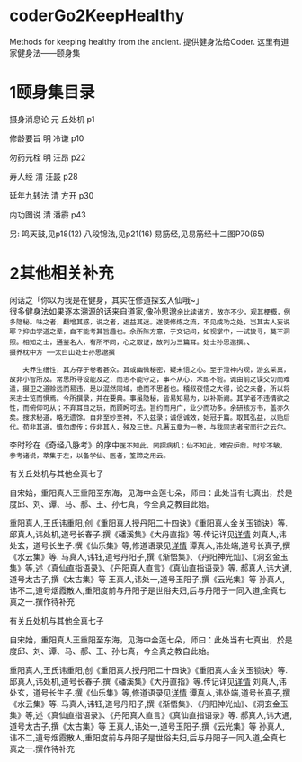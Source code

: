 # coderGo2KeepHealthy
Methods for keeping healthy from the ancient. 提供健身法给Coder. 这里有道家健身法——颐身集


# 1颐身集目录
摄身消息论	元 丘处机 	p1

修龄要旨	明 冷谦		p10

勿药元栓	明 汪昂		p22

寿人经		清 汪晸		p28

延年九转法  清  方开	p30

内功图说	清	潘霨	p43

另:
鸣天鼓,见p18(12)
八段锦法,见p21(16)
易筋经,见易筋经十二图P70(65)

# 2其他相关补充
闲话之「你以为我是在健身，其实在修道探玄入仙哦~」<br>
很多健身法如果逐本溯源的话来自道家,像孙思邈<code>余比读诸方，故亦不少，观其梗概，例多隐秘。味之者，翻增其惑，说之者，返益其迷。遂使修炼之流，不见成功之处，岂其古人妄说耶？抑由学道之辈，自不能考其旨趣也。余所陈方意，于文记间，如视掌中，一试披寻，莫不洞照。相知之士，通鉴名人，有所不同，心之取证，故列为三篇耳。处士孙思邈撰。</code>、
<br>
<code>摄养枕中方 ──太白山处士孙思邈撰<br>
　　夫养生缮性，其方存于卷者甚众。其或幽微秘密，疑未悟之心。至于澄神内观，游玄采真，故非小智所及。常思所寻设能及之，而志不能守之，事不从心，术即不验。诚由前之误交切而难遣，摄卫之道赊远而易违，是以混然同域，绝而不思者也。稽叔夜悟之大得，论之未备，所以将来志士览而惧焉。今所撰录，并在要典。事虽隐秘，皆易知易为，以补斯阙。其学者不违情欲之性，而俯仰可从；不弃耳目之玩，而顾盻可法。旨约而用广，业少而功多。余研核方书，盖亦久矣。搜求秘道，略无遗馀。自非至妙至神，不入兹录；诚信诚效，始冠于篇。取其弘益，以贻后代。苟非其道，慎勿虚传；传非其人，殃及三世。凡著五章为一卷，与我同志者宝而行之云尔。</code>

李时珍在《奇经八脉考》的序中<code>医不知此，罔探病机；仙不知此，难安炉鼎。时珍不敏，参考诸说，萃集于左，以备学仙、医者，筌蹄之用云。</code>

有关丘处机与其他全真七子

自宋始，重阳真人王重阳至东海，见海中金莲七朵，师曰：此处当有七真出，於是度邱、刘、谭、马、郝、王、孙七真，今全真之教自此始。

重阳真人,王氏讳重阳,创《重阳真人授丹阳二十四诀》《重阳真人金关玉锁诀》等.
邱真人,讳处机,道号长春子.撰《磻溪集》《大丹直指》等.传记详见[详情](长春真人西游记.md)
刘真人,讳处玄，道号长生子.撰《仙乐集》等,修道语录见[详情](无为清静长生真人至真语录.md)
谭真人,讳处端,道号长真子,撰《水云集》等.
马真人,讳钰,道号丹阳子,撰《渐悟集》、《丹阳神光灿》、《洞玄金玉集》等,述《真仙直指语录》、《丹阳真人直言》《真仙直指语录》等.
郝真人,讳大通,道号太古子,撰《太古集》等
王真人,讳处一,道号玉阳子,撰《云光集》等
孙真人,讳不二,道号烟霞散人,重阳度前与丹阳子是世俗夫妇,后与丹阳子一同入道,全真七真之一.撰作待补充

有关丘处机与其他全真七子

自宋始，重阳真人王重阳至东海，见海中金莲七朵，师曰：此处当有七真出，於是度邱、刘、谭、马、郝、王、孙七真，今全真之教自此始。

重阳真人,王氏讳重阳,创《重阳真人授丹阳二十四诀》《重阳真人金关玉锁诀》等.
邱真人,讳处机,道号长春子.撰《磻溪集》《大丹直指》等.传记详见[详情](长春真人西游记.md)
刘真人,讳处玄，道号长生子.撰《仙乐集》等,修道语录见[详情](无为清静长生真人至真语录.md)
谭真人,讳处端,道号长真子,撰《水云集》等.
马真人,讳钰,道号丹阳子,撰《渐悟集》、《丹阳神光灿》、《洞玄金玉集》等,述《真仙直指语录》、《丹阳真人直言》《真仙直指语录》等.
郝真人,讳大通,道号太古子,撰《太古集》等
王真人,讳处一,道号玉阳子,撰《云光集》等
孙真人,讳不二,道号烟霞散人,重阳度前与丹阳子是世俗夫妇,后与丹阳子一同入道,全真七真之一.撰作待补充
